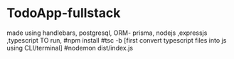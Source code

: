# TodoApp-fullstack
made using handlebars, postgresql, ORM- prisma, nodejs ,expressjs ,typescript
TO run,
#npm install
#tsc -b  [first convert typescript files into js using CLI/terminal]
#nodemon dist/index.js
